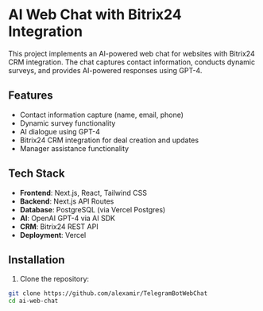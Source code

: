 # AI Web Chat with Bitrix24 Integration

This project implements an AI-powered web chat for websites with Bitrix24 CRM integration. The chat captures contact information, conducts dynamic surveys, and provides AI-powered responses using GPT-4.

## Features

- Contact information capture (name, email, phone)
- Dynamic survey functionality
- AI dialogue using GPT-4
- Bitrix24 CRM integration for deal creation and updates
- Manager assistance functionality

## Tech Stack

- **Frontend**: Next.js, React, Tailwind CSS
- **Backend**: Next.js API Routes
- **Database**: PostgreSQL (via Vercel Postgres)
- **AI**: OpenAI GPT-4 via AI SDK
- **CRM**: Bitrix24 REST API
- **Deployment**: Vercel

## Installation

1. Clone the repository:
```bash
git clone https://github.com/alexamir/TelegramBotWebChat
cd ai-web-chat

